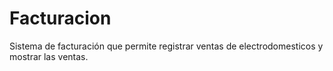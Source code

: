 # Facturacion
Sistema de facturación que permite registrar ventas de electrodomesticos y mostrar las ventas.
